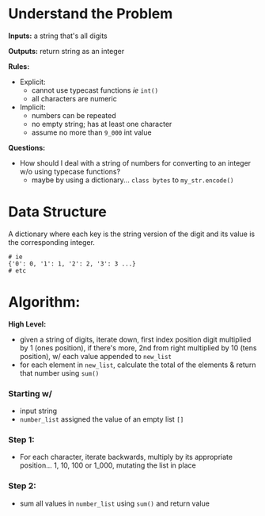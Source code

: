 # Understand the Problem

**Inputs:** a string that's all digits  

**Outputs:** return string as an integer  

**Rules:**
- Explicit:
    - cannot use typecast functions *ie* `int()`
    - all characters are numeric
- Implicit:
    - numbers can be repeated
    - no empty string; has at least one character
    - assume no more than `9_000` int value

**Questions:**
- How should I deal with a string of numbers for converting to an integer w/o using typecase functions?
    - maybe by using a dictionary... `class bytes` to `my_str.encode()`

# Data Structure

A dictionary where each key is the string version of the digit and its value is the corresponding integer.  
```
# ie
{'0': 0, '1': 1, '2': 2, '3': 3 ...}
# etc
```

# Algorithm:

**High Level:**  
- given a string of digits, iterate down, first index position digit multiplied by 1 (ones position), if there's more, 2nd from right multiplied by 10 (tens position), w/ each value appended to `new_list`
- for each element in `new_list`, calculate the total of the elements & return that number using `sum()`

### Starting w/

- input string
- `number_list` assigned the value of an empty list `[]`

### Step 1:

- For each character, iterate backwards, multiply by its appropriate position... 1, 10, 100 or 1_000, mutating the list in place

### Step 2:

- sum all values in `number_list` using `sum()` and return value
